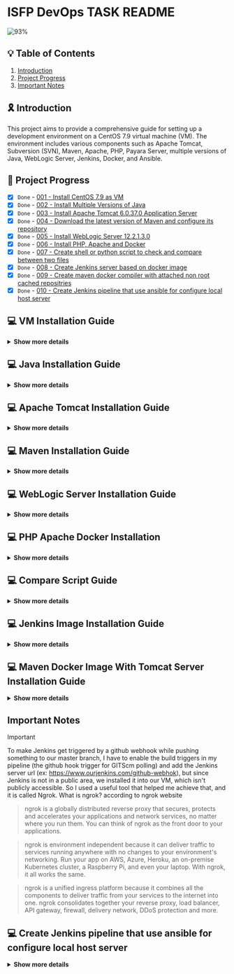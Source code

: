 # ISFP DevOps TASK README

![93%](https://progress-bar.dev/93/?title=Done)

## :bulb: Table of Contents

1. [Introduction](#introduction)
2. [Project Progress](#project-progress)
2. [Important Notes](#important-notes)

## :reminder_ribbon: Introduction

This project aims to provide a comprehensive guide for setting up a development environment on a CentOS 7.9 virtual machine (VM). The environment includes various components such as Apache Tomcat, Subversion (SVN), Maven, Apache, PHP, Payara Server, multiple versions of Java, WebLogic Server, Jenkins, Docker, and Ansible.

## :pushpin: Project Progress

- [x] `Done` - [001 - Install CentOS 7.9 as VM](#vm-installation-guide)
- [x] `Done` - [002 - Install Multiple Versions of Java](#java-installation-guide)
- [x] `Done` - [003 - Install Apache Tomcat 6.0.37.0 Application Server](#apache-tomcat-installation-guide)
- [x] `Done` - [004 - Download the latest version of Maven and configure its repository](#maven-installation-guide)
- [x] `Done` - [005 - Install WebLogic Server 12.2.1.3.0](#weblogic-server-installation-guide)
- [x] `Done` - [006 - Install PHP, Apache and Docker](#php-apache-docker-installation-guide)
- [x] `Done` - [007 - Create shell or python script to check and compare between two files](#compare-script-guide)
- [x] `Done` - [008 - Create Jenkins server based on docker image](#jenkins-image-installation-guide)
- [x] `Done` - [009 - Create maven docker compiler with attached non root cached repositries](#maven-docker-image-installation-guide)
- [x] `Done` - [010 - Create Jenkins pipeline that use ansible for configure local host server](#create-jenkins-pipeline)

<!-- -
- [x] `Done` - 003 - Install Subversion (SVN)
- [x] `Done` - 005 - Install Apache and PHP
- [x] `Done` - 006 - Create File Comparison Script
- [ ] `Progress` - 007 - Install Payara Server 5.191 #badassfish (build 94)
- 
- [x] `Done` - 009 - Install WebLogic Server 12.2.1.3.0
- [x] `Done` - 010 - Create Jenkins Server Based on Docker Image
- [x] `Done` - 011 - Create Maven Docker Compiler
- [x] `Done` - 012 - Create Jenkins Pipeline for Automated Compilation
- [x] `Done` - 013 - Launch Jenkins Downstream Pipeline with Ansible
- [x] `Done` - 014 - Configure Local Host Server with Ansible
- [x] `Done` - 015 - Deploy App on Tomcat Docker Container -->


## :computer:  VM Installation Guide

<details>
<summary><b>Show more details</b></summary>

1. Download the CentOS 7.9 ISO Image From centos.interhost

    ```sh
    http://centos.interhost.net.il/7.9.2009/isos/x86_64/
    ```

2. Install Oracle VM Box From Oracle Download Page
    - For Windows users, download the appropriate Windows installer from the Oracle Download Page:

        ```sh
        https://www.oracle.com/eg/virtualization/technologies/vm/downloads/virtualbox-downloads.html
        ```

    - Note: If you are using a different operating system, make sure to download the version suitable for your OS.


<details>
<summary><b>Images</b></summary>

### 1. Adding a new virtual machine depends on our proper OS ISO (CentOS 7.9)

![Alternative Image](./images/vm/1.png)

### 2. Adjusting our virtual machine's hardware (CPU, RAM) to fit our desires

![Alternative Image](./images/vm/2.png)

### 3. Adjusting our virtual machine's hard disk that fit our desires

![Alternative Image](./images/vm/3.png)

### 4. After finishing our configuration above, that is the summary table of our configuration that we have made

![Alternative Image](./images/vm/4.png)

### 5. Let's run our centos-isfp VM , I prompted to mount the ISO file

![Alternative Image](./images/vm/5.png)

### 6. At the boot menu, we chose to install CentOS 7.

![Alternative Image](./images/vm/6.png)

### 7. At software selection, I chose a CentOS server with a GUI

![Alternative Image](./images/vm/7.png)

### 8. Our Installation is now completed

![Alternative Image](./images/vm/8.png)

### 9. Installation Progress..

![Alternative Image](./images/vm/9.png)

### 10. CentOs is now successfully installed and ready to use

![Alternative Image](./images/vm/10.png)
</details>
</details>

## :computer:  Java Installation Guide

<details>
<summary><b>Show more details</b></summary>

# Installing  Multiple Versions of Java and Set Default (Java 8)
This Ansible playbook automates the installation of various Java versions on a target machine, with the earlier version (Java 8) set as the default. It gives developers the flexibility they need if their applications require different Java versions.
I choose to install Oracle Java (8,11) versions since WebLogic installation cannot be proceed because the open-jdk is no longer supported any more.

# Prerequisites
Ensure the following prerequisites are met before running the playbook:

- **Access to Oracle Java Archives:** Ensure access to the Oracle Java archives for Java 8 and Java 11 versions. The playbook uses direct download links to fetch these archives. and those direct links are temporary because to download from the Oracle page, you have to sign in and accept the Oracle OTN license and terms.
So I got those links from my login session; they have a limit 3 times only to be downloaded. Of course,  this is not the best approach. You can download them and upload them to a central server; you can use S3 buckets or any other service for example.
- **Ansible:**  Ensure Ansible is installed on the local system from which the playbook will be executed.
- **Target Host:**  The playbook assumes execution on the localhost, but it can be modified to target other hosts as needed.

# Playbook Structure


```yaml
- name: Install multiple versions of Java and set earlier one is the default (8)
  hosts: localhost
  become: yes
  vars:
    java8_download_url: https://download.oracle.com/otn/java/jdk/8u411-b09/43d62d619be4e416215729597d70b8ac/jdk-8u411-linux-x64.tar.gz?AuthParam=1715329607_1d701ac9a940bea9f0e903935ba46eb1
    java11_download_url: https://download.oracle.com/otn/java/jdk/11.0.23+7/9bd8d305c900ee4fa3e613b59e6f42de/jdk-11.0.23_linux-x64_bin.tar.gz?AuthParam=1715329784_6c64b1935760ee8cd8f61cc325d75b82
    download_folder: /tmp
    java_8_home: "/usr/local/jdk1.8.0_411"
    java_11_home: "/usr/local/jdk-11.0.23"
    java_8_archive: "{{download_folder}}/jdk-8u411-linux-x64.tar.gz"
    java_11_archive: "{{download_folder}}/jdk-11.0.23_linux-x64_bin.tar.gz"
    java_env_file: "/etc/profile.d/java.sh"
  tasks:
    - name: Check if Oracle Java 8 archive exists
      stat:
        path: "{{ java_8_archive }}"
      register: java_8_archive_stat

    - name: Check if Oracle Java 11 archive exists
      stat:
        path: "{{ java_11_archive }}"
      register: java_11_archive_stat

    - name: Download Oracle Java 8
      command: "curl -v -L -b oraclelicense=accept-securebackup-cookie -o {{java_8_archive}}  {{java8_download_url}}"
      when: java_8_archive_stat.stat.exists == False

    - name: Download Oracle Java 11
      command: "curl -v -L -b oraclelicense=accept-securebackup-cookie -o {{java_11_archive}}  {{java11_download_url}}"
      when: java_11_archive_stat.stat.exists == False

    - name: Unpack archive Oracle Java 8
      unarchive:
        src: "{{java_8_archive}}"
        dest: /usr/local
        remote_src: yes

    - name: Unpack archive Oracle Java 11
      unarchive:
        src: "{{java_11_archive}}"
        dest: /usr/local
        remote_src: yes

    - name: Install Oracle Java 8
      command: 'update-alternatives --install "/usr/bin/java" "java" "{{java_8_home}}/jre/bin/java" 1'
    - name: Install Oracle Java 11
      command: 'update-alternatives --install "/usr/bin/java" "java" "{{java_11_home}}/jre/bin/java" 1'
    - name: Set Oracle Java 8 as default
      command: "update-alternatives --set java {{java_8_home}}/jre/bin/java"

    - name: Create /etc/profile.d directory
      file:
        path: /etc/profile.d
        state: directory

    - name: Create java.sh file
      file:
        path: "{{java_env_file}}"
        state: touch

    - name: Clear content of java.sh file if it exists
      shell: echo "" > "{{ java_env_file }}"

    - name: Set environment variables for JAVA
      lineinfile:
        dest: "{{ java_env_file }}"
        line: |
          export JAVA_HOME={{java_8_home}}
          export PATH=$PATH:$JAVA_HOME/bin

    - name: Source java.sh script
      shell: source {{java_env_file}}
      args:
        executable: /bin/bash
```  


- **hosts:**  Specifies the target host where the playbook tasks will be executed. In this case, it's set to localhost.
- **vars:**   Defines variables used throughout the playbook, including download URLs for Java 8 and Java 11 archives, download folder location, installation paths, and environment file paths.
- **tasks:** Contains the main tasks of the playbook
  - **Check if Oracle Java archives exist:** Utilizes the `stat` module to check if the Java archives are already downloaded.
  - **Download Oracle Java archives:** Downloads the Java archives using `curl` commands if they don't already exist.
  - **Unpack archives:** Uses the `unarchive` module to extract the downloaded Java archives to the specified destination folder `(/usr/local)`.
  - **Install Java versions:** Uses `update-alternatives` to install Java versions and set up symbolic links to the Java executable.
  - **Set default Java version:** Uses `update-alternatives` Sets Java 8 as the default version using update-alternatives.
  - **Export environment variables:** Appends Java environment variables to the system-wide profile file `(/etc/profile.d/java.sh)` to make Java Home available globally.
  - **Source java.sh script:**  Sources the java.sh script to ensure the environment variables take effect immediately.


<details>
<summary><b>Images</b></summary>

### 1. Executing ansible playbook to our vm

![Alternative Image](./images/ansible-java/1.png)


![Alternative Image](./images/ansible-java//2.png)



![Alternative Image](./images/ansible-java//3.png)


### 2. update-alternatives --config java --> shows us the default java version which is openjdk-8


![Alternative Image](./images/ansible-java//4.png)

### 3. after installing ORACLE java , that is our JAVA_HOME Environment variable


![Alternative Image](./images/ansible-java//5.png)

### 4. Oracle Java Version


![Alternative Image](./images/ansible-java//6.png)

### 5. update-alternatives --config java --> shows us the default Java version, which is Oracle 8, that we have installed


![Alternative Image](./images/ansible-java//7.png)

</details>
</details>


##  :computer: Apache Tomcat Installation Guide

<details>
<summary><b>Show more details</b></summary>

# Installing Apache Tomcat (6.0.37)

This Ansible playbook automates the installation of Apache Tomcat version 6.0.37 on our local machine. It performs the following steps:


# Prerequisites

Ensure the following prerequisites are met before running the playbook:

- **Access to Apache Tomcat Archive:** Ensure access to the Apache Tomcat archives for 6.0.37. The playbook uses direct download link to fetch this archive. 
- **Ansible:**  Ensure Ansible is installed on the local system from which the playbook will be executed.
- **Target Host:**  The playbook assumes execution on the localhost, but it can be modified to target other hosts as needed.

# Playbook Structure

```yaml
- name: Install Apache Tomcat 6.0.37
  hosts: localhost
  become: yes
  vars:
    download_url: https://archive.apache.org/dist/tomcat/tomcat-6/v6.0.37/bin/apache-tomcat-6.0.37.tar.gz
    download_folder: /tmp
    tomcat_installation_path: "/opt/tomcat"
    tomcat_home: "/opt/tomcat/apache-tomcat-6.0.37"
    tomcat_archive: "{{download_folder}}/apache-tomcat-6.0.37.tar.gz"
  tasks:
    - name: Create tomcat directory
      file:
        path: "{{tomcat_installation_path}}"
        state: directory

    - name: Download Apache Tomcat
      get_url:
        url: "{{download_url}}"
        dest: "{{tomcat_archive}}"

    - name: Extract Apache Tomcat
      unarchive:
        src: "{{tomcat_archive}}"
        dest: "{{tomcat_installation_path}}"
        remote_src: yes

    - name: Change permissions of startup.sh
      file:
        path: "{{tomcat_home}}/bin/startup.sh"
        mode: +x

    - name: Change Tomcat connector port to 8088
      replace:
        path: "{{tomcat_home}}/conf/server.xml"
        regexp: 'port="8080"'
        replace: 'port="8088"'

    - name: Change Tomcat Shutdown Port 8005 > 8006
      replace:
        path: "{{tomcat_home}}/conf/server.xml"
        regexp: 'port="8005"'
        replace: 'port="8006"'

    - name: Change Tomcat Connector Port for AJP 8009 > 8010
      replace:
        path: "{{tomcat_home}}/conf/server.xml"
        regexp: 'port="8009"'
        replace: 'port="8010"'

    - name: Create tomcat-users.xml file
      template:
        src: "./tomcat/tomcat-users.xml"
        dest: "{{tomcat_home}}/conf/tomcat-users.xml"

    - name: Start Tomcat service using startup.sh
      command: sh "{{tomcat_home}}/bin/startup.sh"

    - name: Check if Tomcat service is running
      shell: ps aux | grep '[c]atalina.home=/opt/tomcat'
      register: tomcat_status
      ignore_errors: yes

    - name: Debug message Tomcat status
      debug:
        msg: "Tomcat is {{ 'running' if tomcat_status.rc == 0 else 'not running' }}"
```  

- **hosts:**  Specifies the target host where the playbook tasks will be executed. In this case, it's set to localhost.
- **vars:**   Defines variables used throughout the playbook, including download URL Apache tomcat archive, download folder location, installation paths, and environment file paths.
- **tasks:** Contains the main tasks of the playbook
  - **Create Tomcat Directory:** It creates the directory where Apache Tomcat will be installed.
  - **Download Apache Tomcat Archive:** It downloads the Apache Tomcat archive distribution from the provided URL and saves it to a specified folder.
  - **Extract Apache Tomcat:** It extracts the downloaded Apache Tomcat archive to the installation directory.
  - **Change Permissions of startup.sh:**  It changes the permissions of the Tomcat startup script to make it executable.
  - **Change Tomcat Connector Port** It modifies the configuration file to change the default connector port from `8080` to `8088`.
  - **Modify Tomcat Shutdown Port:**  It modifies the configuration file to change the shutdown port from `8005` to `8006`.
  - **Modify Tomcat Connector Port for AJP:**  It modifies the configuration file to change the port used for the AJP connector from `8009` to `8010`.
  - **Create tomcat-users.xml File:**   It creates a tomcat-users.xml file in the Tomcat configuration directory to define user roles and access privileges.

    ```diff
    <?xml version='1.0' encoding='utf-8'?>
    <!--
    Licensed to the Apache Software Foundation (ASF) under one or more
    contributor license agreements.  See the NOTICE file distributed with
    this work for additional information regarding copyright ownership.
    The ASF licenses this file to You under the Apache License, Version 2.0
    (the "License"); you may not use this file except in compliance with
    the License.  You may obtain a copy of the License at

        http://www.apache.org/licenses/LICENSE-2.0

    Unless required by applicable law or agreed to in writing, software
    distributed under the License is distributed on an "AS IS" BASIS,
    WITHOUT WARRANTIES OR CONDITIONS OF ANY KIND, either express or implied.
    See the License for the specific language governing permissions and
    limitations under the License.
    -->
    <tomcat-users>
    <!--
    NOTE:  By default, no user is included in the "manager-gui" role required
    to operate the "/manager/html" web application.  If you wish to use this app,
    you must define such a user - the username and password are arbitrary.
    -->
    <!--
    NOTE:  The sample user and role entries below are wrapped in a comment
    and thus are ignored when reading this file. Do not forget to remove
    <!.. ..> that surrounds them.
    -->
    <!--
    <role rolename="tomcat"/>
    <role rolename="role1"/>
    <user username="tomcat" password="tomcat" roles="manager-gui,admin-gui"/>
    <user username="both" password="tomcat" roles="tomcat,role1"/>
    <user username="role1" password="tomcat" roles="role1"/>
    -->
    + <user username="tomcat" password="tomcat" roles="manager-gui,admin-gui"/>
    </tomcat-users>
    ```

  - **Start Tomcat Service:**  It starts the Tomcat service using the `startup.sh` script.
  - **Check Tomcat Service Status:** It verifies whether the Tomcat service is running by searching for the process using ps command.
  - **Debug Message:** It provides a debug message indicating whether Tomcat is running or not.



  


<details>
<summary><b>Images</b></summary>

### 1. Executing ansible playbook to our vm

![Alternative Image](./images/tomcat/1.png)

![Alternative Image](./images/tomcat//2.png)

![Alternative Image](./images/tomcat//3.png)

### 2. Accessing our apache tomcat from our VM

![Alternative Image](./images/tomcat//4.png)

### 3. Accessing our apache tomcat from my computer which host the VM

![Alternative Image](./images/tomcat//5.png)

> Assuming that our virtual machine (VM) is accessible to the public, I wanted to emulate the process, so I used the command `sudo firewall-cmd --zone=public --add-port=8088/tcp to open port 8080 within our VM. I also adjusted the VM network settings from our oracle VMbox to port forward from my host machine to the VM (guest) port.

![Alternative Image](./images/tomcat//9.png)

### 4. Trying to login into manager page

![Alternative Image](./images/tomcat//6.png)

### 5. I logged in successfully

![Alternative Image](./images/tomcat//7.png)

### 6. Apache tomcat server status

![Alternative Image](./images/tomcat//8.png)

</details>
</details>



## :computer: Maven Installation Guide

<details>
<summary><b>Show more details</b></summary>

# Installing Maven Latest Version (3.9.6)

This Ansible playbook automates the installation of Apache Maven version 3.9.6 on our local machine. It performs the following steps:

# Prerequisites

Ensure the following prerequisites are met before running the playbook:

- **Access to Apache Maven Archive:** Ensure access to the Apache Maven archives for 3.9.6. The playbook uses direct download link to fetch this archive.
- **Ansible:**  Ensure Ansible is installed on the local system from which the playbook will be executed.
- **Target Host:**  The playbook assumes execution on the localhost, but it can be modified to target other hosts as needed.

# Playbook Structure

```yaml
- name: Install Apache Maven and configure environment
  hosts: localhost
  become: yes
  vars:
    download_url: https://dlcdn.apache.org/maven/maven-3/3.9.6/binaries/apache-maven-3.9.6-bin.tar.gz
    download_folder: /tmp
    maven_installation_path: "/opt/maven"
    maven_home: "/opt/maven/apache-maven-3.9.6"
    maven_archive: "{{download_folder}}/apache-maven-3.9.6-bin.tar.gz"
    maven_env_file: "/etc/profile.d/maven.sh"

  tasks:
    - name: Download Maven
      get_url:
        url: "{{ download_url }}"
        dest: "{{ maven_archive }}"

    - name: Create maven.sh
      file:
        path: "{{ maven_installation_path }}"
        state: directory

    - name: Extract Maven
      unarchive:
        src: "{{ maven_archive }}"
        dest: "{{ maven_installation_path }}"
        creates: "{{ maven_home }}"
        remote_src: yes

    - name: Create maven.sh
      file:
        path: "{{ maven_env_file }}"
        state: touch

    - name: Clear content of maven.sh file if it exists
      shell: echo "" > "{{ maven_env_file }}"

    - name: Set environment variables for Maven
      lineinfile:
        dest: "{{ maven_env_file }}"
        line: "{{ item }}"
      with_items:
        - "export M2_HOME={{maven_home}}"
        - "export PATH=$PATH:$M2_HOME/bin"

    - name: Configure maven repo to use local repo
      copy:
        src: "./maven/settings.xml"
        dest: "{{ maven_home }}/conf/settings.xml"

    - name: Source maven.sh script
      shell: source {{ maven_env_file }}
      args:
        executable: /bin/bash
```  

- **hosts:**  Specifies the target host where the playbook tasks will be executed. In this case, it's set to localhost.
- **vars:**   Defines variables used throughout the playbook, including download URL Apache maven archive, download folder location, installation paths, and environment file paths.
- **tasks:** Contains the main tasks of the playbook
  - **Download Maven:** It downloads the Apache Maven binary distribution from the specified URL and saves it to a temporary folder.
  - **Create Maven Installation Directory:** It creates the directory where Apache Maven will be installed..
  - **Extract Maven:** It creates a script file `(maven.sh)` in the /etc/profile.d directory to set up environment variables for Maven.
  - **Clear Content of maven.sh File:** It clears the content of the maven.sh file if it exists.
  - **Set Environment Variables for Maven**  It sets environment variables `M2_HOME` and updates the PATH variable to include the Maven bin directory.
  - **Configure Maven Repository**  It copies a custom Maven `settings.xml` file to the Maven installation directory to configure Maven repository settings.
  - **Source maven.sh Script**  It sources the `maven.sh` script to apply the environment variable changes immediately.


<details>
<summary><b>Images</b></summary>

### 1. Executing ansible playbook to our vm

![Alternative Image](./images/maven/1.png)

![Alternative Image](./images/maven//2.png)

### 2. Maven has installed successfully

![Alternative Image](./images/maven//3.png)

</details>
</details>


## :computer: WebLogic Server Installation Guide

<details>
<summary><b>Show more details</b></summary>

# Installing WebLogic Server Version (12.2.1.3.0)

This guide steps for installation of WebLogic Server 12.2.1.3.0 on our local machine. The download step is done manually due the the large size
and the GUI Wizard installation

# Prerequisites

Ensure the following prerequisites are met before installing WebLogic Server:

- **Oracle Java 8 :**  Ensure Oracle Java 8  is installed on the local system.
- **fmw_12.2.1.3.0_wls_Disk_1_1of1.zip :** [Download](https://www.oracle.com/middleware/technologies/weblogic-server-installers-downloads.html)


# Steps

- After downloading the `fmw_12.2.1.3.0_wls_Disk1_1of1.zip` in downloads directory fellow this steps:
  - **Change Directory to {user}/downloads**: `cd ~/Downloads`
  - **Extract the WebLogic Installer .zip file**: `unzip fmw_12.2.1.3.0_wls_Disk1_1of1.zip`
  - **Run the WebLogic installer**: `java -jar fmw_12.2.1.3.0_wls.jar`

<details>
<summary><b>Images</b></summary>


![Alternative Image](./images/weblogic/1.png)

![Alternative Image](./images/weblogic//2.png)

![Alternative Image](./images/weblogic//3.png)

![Alternative Image](./images/weblogic//4.png)

![Alternative Image](./images/weblogic//5.png)

![Alternative Image](./images/weblogic//6.png)

![Alternative Image](./images/weblogic//7.png)

![Alternative Image](./images/weblogic//8.png)

![Alternative Image](./images/weblogic//9.png)

![Alternative Image](./images/weblogic//10.png)

![Alternative Image](./images/weblogic//11.png)

![Alternative Image](./images/weblogic//12.png)

![Alternative Image](./images/weblogic//13.png)

![Alternative Image](./images/weblogic//14.png)



</details>
</details>


## :computer: PHP Apache Docker Installation

<details>
<summary><b>Show more details</b></summary>

# Installing PHP Apache Docker

This Ansible playbook automates the installation of Apache (httpd) and PHP packages on your local machine, 
along with setting up Docker for containerized applications. Here's a breakdown of the tasks performed:

# Prerequisites

Ensure the following prerequisites are met before running the playbook:

- **Ansible:**  Ensure Ansible is installed on the local system from which the playbook will be executed.
- **Target Host:**  The playbook assumes execution on the localhost, but it can be modified to target other hosts as needed.

# Playbook Structure

```yaml
- name: Install Apache and PHP
  hosts: localhost
  become: yes

  tasks:
    - name: Install apache(httpd)
      yum:
        name: httpd
        state: present

    - name: Install php package
      yum:
        name: php
        state: present
    - name: Add Docker repository
      yum_repository:
        name: docker-ce
        description: Docker CE Stable - $basearch
        baseurl: https://download.docker.com/linux/centos/7/$basearch/stable
        gpgcheck: yes
        gpgkey: https://download.docker.com/linux/centos/gpg
        enabled: yes

    - name: Install Docker
      yum:
        name: docker-ce
        state: present

    - name: Start Docker service
      service:
        name: docker
        state: started
        enabled: yes

    - name: Change permissions of /var/run/docker.sock
      file:
        path: /var/run/docker.sock
        mode: "0666"

```  


- **tasks:** Contains the main tasks of the playbook
  - **Install Apache (httpd):** : It installs the Apache web server package `(httpd)` using the yum package manager.
  - **Install PHP Package:**It installs the `PHP` package using yum to enable server-side scripting support.
  - **Add Docker Repository:** It adds the `Docker repository` to the system configuration to fetch `Docker packages`.
  - **Install Docker File:**  It installs `Docker CE (Community Edition)` using the Docker repository configured earlier.
  - **Start Docker Service**   It starts the `Docker service` and ensures that it is enabled to start automatically on system boot.
  - **Change Permissions of `/var/run/docker.sock`** It adjusts the `permissions` of the Docker socket file to allow Docker commands to be executed without `requiring root privileges`.

<details>
<summary><b>Images</b></summary>

### 1. Executing ansible playbook to our vm

![Alternative Image](./images/apache-php-docker/1.png)


</details>
</details>


## :computer: Compare Script Guide

<details>
<summary><b>Show more details</b></summary>

# Loading Lines into Dictionary and Comparing Source with Destination

This Python script automates the process of comparing lines from a source file with multiple destination files and outputs the results into an output file. Here's how it works:


# Prerequisites

Ensure the following prerequisites are met before running the script:

- **Python:**  Ensure Python is installed on the local system from which the script will be executed.

# Script Structure

```yaml
import os

def load_lines_into_dict(directory_path):
    files_in_directory = os.listdir(directory_path)
    lines_found = {}
    for file_name in files_in_directory:
        file_path_abs = os.path.join(directory_path, file_name)
        if os.path.isfile(file_path_abs):
            with open(file_path_abs, 'r') as file:
                for line in file:
                    file_name_only = os.path.basename(file_path_abs)
                    if line.strip() not in lines_found:
                        lines_found[line.strip()] = [file_name_only]
                    else:
                        lines_found[line.strip()].append(file_name_only)
    return lines_found

def compare_lines_src_dest(lines_dict, output_file):
    with open("source.txt", 'r') as source_file:
        with open(output_file, 'w') as result_file:
            for line in source_file:
                line = line.strip()
                if line in lines_dict:
                    result_file.write(f"{line}'{', '.join(lines_dict[line])}\n")

lines_dict = load_lines_into_dict("./Destination")
compare_lines_src_dest(lines_dict, "output.txt")


```  

```sh
'Port_Automation/JavaSource/com/sps/billing/invoices/action/BaseAction.java'Patch 1.15.785.txt, Patch 1.21.32.txt, Patch 1.21.44.txt
'Port_Automation/JavaSource/com/sps/billing/invoices/containerinvoice/loaddischargeinvoice/service/spring/BillingContainerLoadDischargeService.java'Patch 1.21.09.txt
'Port_Automation/JavaSource/com/sps/billing/service/IBillingService.java'Patch 1.15.785.txt, Patch 1.21.09.txt, Patch 1.21.106.txt, Patch 1.21.32.txt, Patch 1.21.98.txt
'Port_Automation/JavaSource/com/sps/billing/service/spring/BillingService.java'Patch 1.15.785.txt, Patch 1.21.09.txt, Patch 1.21.106.txt, Patch 1.21.13.txt, Patch 1.21.16.txt, Patch 1.21.32.txt, Patch 1.21.44.txt, Patch 1.21.98.txt
'Port_Automation/WebContent/WEB-INF/BillingApplicationContext.xml'Patch 1.15.785.txt, Patch 1.21.25.txt, Patch 1.21.32.txt, Patch 1.21.44.txt, Patch 1.21.95.txt, Patch 1.21.98.txt
'Port_Automation/JavaSource/com/sps/container/definition/dao/ContainerDefinitionDao.java'Patch 1.21.27.txt, Patch 1.21.83.txt
'Port_Automation/JavaSource/com/sps/container/definition/service/ContainerDefinitionService.java'Patch 1.21.111.txt, Patch 1.21.17.txt, Patch 1.21.27.txt, Patch 1.21.28.txt, Patch 1.21.30.txt, Patch 1.21.36.txt, Patch 1.21.51.txt, Patch 1.21.65.txt, Patch 1.21.83.txt, Patch 1.21.95.txt
'Port_Automation/JavaSource/com/sps/container/definition/service/IContainerDefinitionService.java'Patch 1.21.27.txt
'Port_Automation/JavaSource/com/sps/container/permitdismiss/action/InitPermitDismissAddEdit.java'Patch 1.21.95.txt
'Port_Automation/JavaSource/com/sps/container/permitdismiss/action/SavePermitDismissAddEdit.java'Patch 1.21.30.txt
'Port_Automation/WebContent/WEB-INF/XMLMappingResources.xml'Patch 1.15.785.txt, Patch 1.21.112.txt, Patch 1.21.124.txt, Patch 1.21.125.txt, Patch 1.21.128.txt, Patch 1.21.132.txt, Patch 1.21.32.txt, Patch 1.21.44.txt, Patch 1.21.67.txt
'Port_Automation/WebContent/WEB-INF/struts-config.xml'Patch 1.15.785.txt, Patch 1.21.10.txt, Patch 1.21.106.txt, Patch 1.21.107.txt, Patch 1.21.110.txt, Patch 1.21.114.txt, Patch 1.21.119.txt, Patch 1.21.121.txt, Patch 1.21.125.txt, Patch 1.21.128.txt, Patch 1.21.26.txt, Patch 1.21.32.txt, Patch 1.21.37.txt, Patch 1.21.39.txt, Patch 1.21.43.txt, Patch 1.21.44.txt, Patch 1.21.53.txt, Patch 1.21.56.txt, Patch 1.21.67.txt, Patch 1.21.70.txt
'Port_Automation/JavaSource/com/sps/billing/invoices/containerinvoice/collectionserviceinvoice/service/spring/BillingContainerCollectionServiceService.java'Patch 1.21.84.txt
'Port_Automation/JavaSource/com/sps/core/resources/ApplicationResources_ar.properties'Patch 1.15.785.txt, Patch 1.21.10.txt, Patch 1.21.110.txt, Patch 1.21.113.txt, Patch 1.21.114.txt, Patch 1.21.119.txt, Patch 1.21.121.txt, Patch 1.21.124.txt, Patch 1.21.125.txt, Patch 1.21.128.txt, Patch 1.21.16.txt, Patch 1.21.23.txt, Patch 1.21.25.txt, Patch 1.21.26.txt, Patch 1.21.32.txt, Patch 1.21.38.txt, Patch 1.21.39.txt, Patch 1.21.43.txt, Patch 1.21.45.txt, Patch 1.21.47.txt, Patch 1.21.49.txt, Patch 1.21.5.txt, Patch 1.21.56.txt, Patch 1.21.66.txt, Patch 1.21.67.txt, Patch 1.21.69.txt, Patch 1.21.70.txt, Patch 1.21.76.txt, Patch 1.21.83.txt
'Port_Automation/JavaSource/com/sps/container/definition/dao/IContainerDefinitionDao.java'Patch 1.21.27.txt
'Port_Automation/JavaSource/com/sps/container/permitdismiss/action/InitPermitDismissSearch.java'Patch 1.21.95.txt
'Port_Automation/JavaSource/com/sps/billing/dao/IBillingDao.java'Patch 1.21.98.txt
'Port_Automation/JavaSource/com/sps/billing/dao/hibernate/BillingDao.java'Patch 1.21.98.txt
'Port_Automation/JavaSource/com/sps/billing/invoices/gcinvoice/dao/hibernate/BillingGCDao.java'Patch 1.21.118.txt, Patch 1.21.52.txt
'Port_Automation/JavaSource/com/sps/container/definition/dao/ContainerDefinitionDao.java'Patch 1.21.27.txt, Patch 1.21.83.txt
'Port_Automation/JavaSource/com/sps/container/definition/dao/IContainerDefinitionDao.java'Patch 1.21.27.txt
'Port_Automation/JavaSource/com/sps/container/definition/service/ContainerDefinitionService.java'Patch 1.21.111.txt, Patch 1.21.17.txt, Patch 1.21.27.txt, Patch 1.21.28.txt, Patch 1.21.30.txt, Patch 1.21.36.txt, Patch 1.21.51.txt, Patch 1.21.65.txt, Patch 1.21.83.txt, Patch 1.21.95.txt
'Port_Automation/JavaSource/com/sps/container/definition/service/IContainerDefinitionService.java'Patch 1.21.27.txt
'Port_Automation/JavaSource/com/sps/billing/invoices/containerinvoice/collectionserviceinvoice/service/spring/BillingContainerCollectionServiceService.java'Patch 1.21.84.txt
'ReportViewer/WebContent/Reports/Containers/RPT03022DD.rpt'Patch 1.21.4.txt
'ReportViewer/WebContent/Reports/Containers/RPT030264.rpt'Patch 1.21.27.txt, Patch 1.21.4.txt, Patch 1.21.65.txt, Patch 1.21.8.txt
```

1. `load_lines_into_dict(directory_path)`: This function takes a directory path as input and loads all the lines from files within that directory into a dictionary. Each line is used as a key, and the value associated with each key is a list of file names where the line is found. `It iterates through each file in the directory, reads its lines`, and populates the dictionary accordingly.

2. `compare_lines_src_dest(lines_dict, output_file)`: This function compares the lines from a source file (source.txt) with the lines loaded into the dictionary using the load_lines_into_dict function. For each line in the source file,` it checks if the line exists in the dictionary`. If it does, `it writes the line along with the file names where it was found into an output file (output.txt)`.

</details>


## :computer: Jenkins Image Installation Guide

<details>
<summary><b>Show more details</b></summary>

# Create Jenkins server based on docker image

1. This Dockerfile provides instructions for building a custom Jenkins image with Ansible support. Here's a breakdown of the Dockerfile.
2. This Ansible playbook automates the setup of a Jenkins server running within a Docker container, with built-in support for Ansible. It downloads a Dockerfile from a specified URL, builds a Docker image named jenkins-ansible, and then runs a Docker container based on this image.


# Prerequisites

Ensure the following prerequisites are met before running the script:

- **Docker:**  Ensure Docker is installed on the local system from which the Dockerfile will be executed.
- **Ansible:**  Ensure Ansible is installed on the local system from which the playbook will be executed.
- **Target Host:**  The playbook assumes execution on the localhost, but it can be modified to target other hosts as needed.

# Dockerfile Structure

```yaml
# Use the official Jenkins image as base
FROM jenkins/jenkins:latest

# Switch to root user to install Ansible and dependencies
USER root

# Install dependencies for Ansible
RUN apt-get update \
    && apt-get install -y --no-install-recommends \
    software-properties-common \
    python3-pip \
    python3-venv \
    && apt-get clean \
    && rm -rf /var/lib/apt/lists/*

# Create a virtual environment for Ansible
RUN python3 -m venv /opt/ansible

# Activate the virtual environment and install Ansible
RUN /opt/ansible/bin/pip install ansible

# Switch back to the Jenkins user
USER jenkins


```  

1. `Base Image`: It starts with the official Jenkins image (jenkins/jenkins:latest) as the base image.
2. `Switch to Root User`: It switches to the root user to install Ansible and its dependencies.
3. `Install Dependencies`: It updates the `package repositories` and installs necessary dependencies for Ansible, including `software-properties-common`, `python3-pip`, and `python3-venv`.
4. `Create Virtual Environment for Ansible`: It creates a virtual environment for Ansible at /opt/ansible.
5. `Install Ansible`: It activates the virtual environment and installs Ansible within it using pip.
6. `Switch Back to Jenkins User`: Finally, it switches back to the Jenkins user to ensure that Jenkins runs with the appropriate permissions.


# Playbook Structure

```yaml
- name: Run Jenkins with ansible support as a Docker image
  hosts: localhost
  become: yes
  vars:
    docker_file_download_url: https://raw.githubusercontent.com/aomarabdelaziz/ISFP-task-doc/master/Docker/Dockerfile.jenkins-ansible
    download_path: /tmp/Dockerfile.jenkins-ansible
  tasks:
    - name: Download Dockerfile.jenkins-ansible
      get_url:
        url: "https://raw.githubusercontent.com/aomarabdelaziz/ISFP-task-doc/master/Docker/Dockerfile.jenkins-ansible"
        dest: "{{ download_path }}"

    - name: Build Docker image
      command: "docker build -t jenkins-ansible -f {{download_path}} ."

    - name: Run Jenkins container
      shell: "docker run --name jenkins --network=host -v jenkins_home:/var/jenkins_home -v /var/run/docker.sock:/var/run/docker.sock -d -v $(which docker):$(which docker) jenkins-ansible"
      ignore_errors: yes

    - name: Pause for 10 seconds before getting initial admin password
      pause:
        seconds: 10

    - name: Get initial admin password
      shell: docker exec jenkins cat /var/jenkins_home/secrets/initialAdminPassword
      register: initial_admin_password
      ignore_errors: yes

    - name: Print the secret
      debug:
        msg: "The initial admin password is {{ initial_admin_password.stdout }}"
      when: initial_admin_password.rc == 0 # Only print if the command succeeds


```  

- **hosts:**  Specifies the target host where the playbook tasks will be executed. In this case, it's set to localhost.
- **vars:**   Defines variables used throughout the playbook, including download URL of custom image , download folder location.
- **tasks:** Contains the main tasks of the playbook
  - **Download Dockerfile:** The playbook starts by downloading the Dockerfile necessary for building the Jenkins Docker image from the provided URL.
  - **Build Docker Image:**It then builds a Docker image named jenkins-ansible using the downloaded Dockerfile.
  - **Run Jenkins Container:** It creates a script file `(maven.sh)` in the /etc/profile.d directory to set up environment variables for Maven.
  - **Clear Content of maven.sh File:** After building the Docker image, the playbook runs a Docker container named jenkins, which hosts the Jenkins server. The container is configured to have network access to the host (--network=host), mount the Jenkins home directory (-v jenkins_home:/var/jenkins_home), and have access to the Docker socket (-v /var/run/docker.sock:/var/run/docker.sock). This enables Jenkins to interact with Docker for running jobs.
  - **Delay Before Retrieving Initial Admin Password**  To ensure that Jenkins is fully initialized, a pause of 10 seconds is introduced before attempting to retrieve the initial admin password.
  - **Retrieve Initial Admin Password:**  The playbook then retrieves the initial admin password for Jenkins from the container's secrets directory (/var/jenkins_home/secrets/initialAdminPassword) using the docker exec command.
  - **Print Initial Admin Password**  Finally, the initial admin password is printed to the console, provided that the retrieval command succeeds.


<details>
<summary><b>Images</b></summary>

### 1. Executing ansible playbook to our vm

![Alternative Image](./images/docker/1.png)

### 2. Accessing our jenkins from my computer and from the VM , also I used to port forwarding the ports from the VM network and allow the port in the vm firewall

![Alternative Image](./images/jenkins/1.png)

![Alternative Image](./images/jenkins/2.png)

### 3. Configure our jenkins to use ansible that we have installed it with our custom docker image

![Alternative Image](./images/jenkins/3.png)

</details>

</details>






## :computer: Maven Docker Image With Tomcat Server Installation Guide

<details>
<summary><b>Show more details</b></summary>

# Create maven docker compiler with attached non root cached repositries


This Dockerfile provides a streamlined approach to containerizing Java web applications using Maven and Tomcat. It utilizes a multi-stage build process to separate the build environment from the runtime environment, resulting in a lightweight and efficient Docker image.

# Prerequisites

Ensure the following prerequisites are met before running the script:

- **Docker:**  Ensure Docker is installed on the local system from which the Dockerfile will be executed.

# Dockerfile Structure

```yaml
# Use a temporary builder stage to copy files from it
FROM maven:3.8.3 as builder

ARG USER_ID=1000
ARG GROUP_ID=1000

RUN groupadd -g ${GROUP_ID} maven && \
    useradd -u ${USER_ID} -g maven -s /bin/bash maven

# Copy the settings.xml file into the container
COPY settings.xml /usr/share/maven/conf/settings.xml

# Create directory for cached repositories
RUN mkdir -p /home/maven/.m2/repository

# Set permissions for the user
RUN chown -R maven:maven /home/maven/.m2


# Set the working directory in the builder stage
WORKDIR /app

# Copy the pom.xml file to the container
COPY ./pom.xml ./

# Copy the rest of the project files to the container
COPY ./server ./server 
COPY ./webapp ./webapp

RUN mvn package


# Second stage: Runtime stage
FROM tomcat:8-alpine

# Copy files from the temporary builder stage
COPY --from=builder /app/webapp/target/webapp.war /usr/local/tomcat/webapps/

# Modify Tomcat configuration
RUN sed -i 's/port="8080"/port="4287"/' ${CATALINA_HOME}/conf/server.xml



```  

## Builder Stage
In the builder stage, Maven is used to compile and package the Java web application. The settings.xml file is copied into the container to configure Maven settings, and a directory is created to cache Maven repositories for faster builds. Permissions are then set for the Maven user, and the working directory is set to /app. The pom.xml file and project files are copied into the container, and Maven packages the application using mvn package.

## Runtime Stage
In the runtime stage, the base image of Tomcat 8 with Alpine Linux is used. The WAR (Web Application Archive) file generated by Maven in the builder stage is copied from the builder stage into the Tomcat webapps directory. Additionally, the Tomcat configuration is modified to change the default port from 8080 to 4287 to avoid port conflicts.

## Usage
Place the Dockerfile in the root directory of your Java web application project.
Ensure that your project structure aligns with the Dockerfile's expectations (e.g., pom.xml for Maven and ./server and ./webapp directories for application code).
Build the Docker image using the command docker build -t my-webapp . (replace my-webapp with your desired image name).
Run the Docker container using the command docker run -d -p 4287:4287 my-webapp to expose the application on port 4287.

</details>


## Important Notes

> [!IMPORTANT]  
> To make Jenkins get triggered by a github webhook while pushing something to our master branch, I have to enable the build triggers in my pipeline (the github hook trigger for GITScm polling) and add the Jenkins server url (ex: <https://www.ourjenkins.com/github-webhok>), but since Jenkins is not in a public area, we installed it into our VM, which isn't publicly accessible.
> So I used a useful tool that helped me achieve that, and it is called Ngrok.
> What is ngrok? according to ngrok website 

> ngrok is a globally distributed reverse proxy that secures, protects and accelerates your applications and network services, no matter where you run them. You can think of ngrok as the front door to your applications.

> ngrok is environment independent because it can deliver traffic to services running anywhere with no changes to your environment's networking. Run your app on AWS, Azure, Heroku, an on-premise Kubernetes cluster, a Raspberry Pi, and even your laptop. With ngrok, it all works the same.

> ngrok is a unified ingress platform because it combines all the components to deliver traffic from your services to the internet into one. ngrok consolidates together your reverse proxy, load balancer, API gateway, firewall, delivery network, DDoS protection and more.


## :computer: Create Jenkins pipeline that use ansible for configure local host server

<details>
<summary><b>Show more details</b></summary>

# Create maven docker compiler with attached non root cached repositries

This Dockerfile provides a streamlined approach to containerizing Java web applications using Maven and Tomcat. It utilizes a multi-stage build process to separate the build environment from the runtime environment, resulting in a lightweight and efficient Docker image.

# Prerequisites

Ensure the following prerequisites are met before running the script:

- **Jenkins:**  Ensure Docker is installed on the local system.
- **Ansible:**  Ensure Ansible is installed along side jenkins system.

# Jenkins Structure

```yaml
pipeline {
    agent any

    stages {
        stage('Test Ansible') {
            steps {
                 ansiblePlaybook become: true, becomeUser: 'root', colorized: true, disableHostKeyChecking: true, installation: 'Ansible', inventory: 'Ansible/inventory', playbook: 'Ansible/playbook.yaml', vaultTmpPath: ''
            }
        }
    }
}



```  

This Jenkins pipeline script executes an Ansible playbook as part of the Jenkins job. It uses the ansiblePlaybook step to run the playbook specified in the playbook.yaml file located in the Ansible directory. The playbook is executed with root privileges (become: true) and disables host key checking (disableHostKeyChecking: true). Ensure that the Ansible installation is configured in Jenkins (installation: 'Ansible') and provide the path to the inventory file (inventory: 'Ansible/inventory').


</details>
